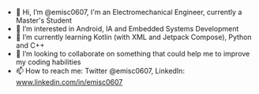 - 👋 Hi, I’m @emisc0607, I'm an Electromechanical Engineer, currently a Master's Student
- 👀 I’m interested in Android, IA and Embedded Systems Development
- 🌱 I’m currently learning Kotlin (with XML and Jetpack Compose), Python and C++
- 💞️ I’m looking to collaborate on something that could help me to improve my coding habilities
- 📫 How to reach me: Twitter @emisc0607, LinkedIn: www.linkedin.com/in/emisc0607

<!---
emisc0607/emisc0607 is a ✨ special ✨ repository because its `README.md` (this file) appears on your GitHub profile.
You can click the Preview link to take a look at your changes.
--->
